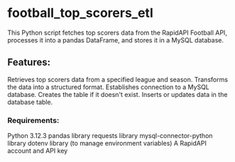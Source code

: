 # football_top_scorers_etl

This Python script fetches top scorers data from the RapidAPI Football API, processes it into a pandas DataFrame, and stores it in a MySQL database.

## Features:

Retrieves top scorers data from a specified league and season.
Transforms the data into a structured format.
Establishes connection to a MySQL database.
Creates the table if it doesn't exist.
Inserts or updates data in the database table.


### Requirements:

Python 3.12.3
pandas library
requests library
mysql-connector-python library
dotenv library (to manage environment variables)
A RapidAPI account and API key